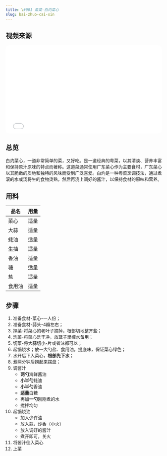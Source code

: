 ```yaml
---
title: \#001 素菜·白灼菜心
slug: bai-zhuo-cai-xin
---
```


## 视频来源

<iframe style="width:100%;height:auto;border-radius:12px;aspect-ratio:16/9;" src="//player.bilibili.com/player.html?isOutside=true&aid=95784909&bvid=BV1LE41157Xb&cid=163487117&p=1" scrolling="no" border="0" frameborder="no" framespacing="0" allowfullscreen="true"></iframe>

## 总览

白灼菜心，一道非常简单的菜，又好吃。‌‌是一道经典的‌粤菜，以其清淡、营养丰富和保持原汁原味的特点而著称。‌这道菜通常使用‌广东菜心作为主要食材，广东菜心以其脆嫩的质地和独特的风味而受到广泛喜爱。白灼是一种粤菜烹调技法，通过煮滚的水或汤将生的食物烫熟，然后再浇上调好的酱汁，以保持食材的原味和营养。

## 用料

| **品名** | **用量** |
|--------|--------|
| 菜心     | 适量     |
| 大蒜     | 适量     |
| 蚝油     | 适量     |
| 生抽     | 适量     |
| 香油     | 适量     |
| 糖      | 适量     |
| 盐      | 适量     |
| 食用油    | 适量     |

## 步骤

1. 准备食材-菜心-一人份；
2. 准备食材-蒜头-4瓣左右；
3. 择菜-将菜心的老叶子摘掉，根部切地整齐些；
4. 洗菜-将菜心洗干净，放篮子里控水备用；
5. 切菜-将大蒜切小-片或者沫都可以；
6. 起锅烧水；放一大勺盐、食用油，提底味，保证菜心绿色；
7. 水开后下入菜心，**根部先下水**；
8. 煮两分钟后捞起来摆盘；
9. 调酱汁
    - **两勺**海鲜酱油
    - **小半勺**蚝油
    - **小半勺**香油
    - **适量**白糖
    - 再加**一勺**刚刚煮的水
    - 搅拌均匀
10. 起锅烧油
    - 加入少许油
    - 放入蒜，炒香（小火）
    - 放入调好的酱汁
    - 煮开即可，关火
11. 将酱汁倒入菜心
12. 上菜
